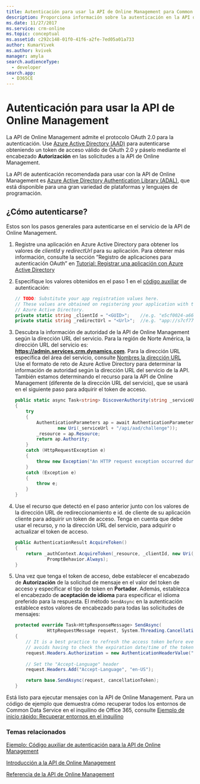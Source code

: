 ```yaml
---
title: Autenticación para usar la API de Online Management para Common Data Service| MicrosoftDocs
description: Proporciona información sobre la autenticación en la API de Online Management para realizar operaciones relacionadas con entornos.
ms.date: 11/27/2017
ms.service: crm-online
ms.topic: conceptual
ms.assetid: c292c148-01f0-41f6-a2fe-7ed05a01a733
author: KumarVivek
ms.author: kvivek
manager: amyla
search.audienceType:
  - developer
search.app:
  - D365CE
---
```

# <a name="authenticate-to-use-the-online-management-api"></a>Autenticación para usar la API de Online Management

La API de Online Management admite el protocolo OAuth 2.0 para la autenticación. Use [Azure Active Directory (AAD)](https://docs.microsoft.com/en-us/azure/active-directory/active-directory-whatis) para autenticarse obteniendo un token de acceso válido de OAuth 2.0 y páselo mediante el encabezado **Autorización** en las solicitudes a la API de Online Management.

La API de autenticación recomendada para usar con la API de Online Management es [Azure Active Directory Authentication Library (ADAL)](https://docs.microsoft.com/azure/active-directory/develop/active-directory-authentication-libraries), que está disponible para una gran variedad de plataformas y lenguajes de programación. 

## <a name="how-to-authenticate"></a>¿Cómo autenticarse?

Estos son los pasos generales para autenticarse en el servicio de la API de Online Management. 

1. Registre una aplicación en Azure Active Directory para obtener los valores de *clientId* y *redirectUrl* para su aplicación. Para obtener más información, consulte la sección “Registro de aplicaciones para autenticación OAuth” en [Tutorial: Registrar una aplicación con Azure Active Directory](/powerapps/developer/common-data-service/walkthrough-register-app-azure-active-directory)

1. Especifique los valores obtenidos en el paso 1 en el [código auxiliar](sample-authentication-helper.md) de autenticación:

    ```csharp
    // TODO: Substitute your app registration values here.
    // These values are obtained on registering your application with the 
    // Azure Active Directory.
    private static string _clientId = "<GUID>";    //e.g. "e5cf0024-a66a-4f16-85ce-99ba97a24bb2"
    private static string _redirectUrl = "<Url>";  //e.g. "app://s7cf7712-b773-4f16-92b3-34cs97a25cc7"
    ```

1. Descubra la información de autoridad de la API de Online Management según la dirección URL del servicio. Para la región de Norte América, la dirección URL del servicio es: **https://admin.services.crm.dynamics.com**. Para la dirección URL específica del área del servicio, consulte [Nombres la dirección URL](get-started-online-management-api.md#service-url)<br /> Use el formato de reto de Azure Active Directory para determinar la información de autoridad según la dirección URL del servicio de la API.<br />También estamos determinando el recurso para la API de Online Management (diferente de la dirección URL del servicio), que se usará en el siguiente paso para adquirir el token de acceso.

    ```csharp
    public static async Task<string> DiscoverAuthority(string _serviceUrl)
    {
        try
        {
            AuthenticationParameters ap = await AuthenticationParameters.CreateFromResourceUrlAsync(
                    new Uri(_serviceUrl + "/api/aad/challenge"));
            _resource = ap.Resource;
            return ap.Authority;
        }
        catch (HttpRequestException e)
        {
            throw new Exception("An HTTP request exception occurred during authority discovery.", e);
        }
        catch (Exception e)
        {
            throw e;
        }
    }
    ```
1. Use el recurso que detectó en el paso anterior junto con los valores de la dirección URL de redireccionamiento e id. de cliente de su aplicación cliente para adquirir un token de acceso. Tenga en cuenta que debe usar el recurso, y no la dirección URL del servicio, para adquirir o actualizar el token de acceso.

    ```csharp
    public AuthenticationResult AcquireToken()
    {
        return _authContext.AcquireToken(_resource, _clientId, new Uri(_redirectUrl),
                PromptBehavior.Always);
    }        
    ```

1. Una vez que tenga el token de acceso, debe establecer el encabezado de **Autorización** de la solicitud de mensaje en el valor del token de acceso y especificar el tipo de token en **Portador**. Además, establezca el encabezado de **aceptación de idioma** para especificar el idioma preferido para la respuesta. El método `SendAsync` en la autenticación establece estos valores de encabezado para todas las solicitudes de mensajes:

    ```csharp
    protected override Task<HttpResponseMessage> SendAsync(
                HttpRequestMessage request, System.Threading.CancellationToken cancellationToken)
    {
        // It is a best practice to refresh the access token before every message request is sent. Doing so
        // avoids having to check the expiration date/time of the token. This operation is quick.
        request.Headers.Authorization = new AuthenticationHeaderValue("Bearer", _auth.AcquireToken().AccessToken);
        
        // Set the "Accept-Language" header
        request.Headers.Add("Accept-Language", "en-US");

        return base.SendAsync(request, cancellationToken);
    }
    ```

Está listo para ejecutar mensajes con la API de Online Management. Para un código de ejemplo que demuestra cómo recuperar todos los entornos de Common Data Service en el inquilino de Office 365, consulte [Ejemplo de inicio rápido: Recuperar entornos en el inquilino](sample-quick-start.md)


### <a name="related-topics"></a>Temas relacionados  

[Ejemplo: Código auxiliar de autenticación para la API de Online Management](sample-authentication-helper.md)

[Introducción a la API de Online Management](get-started-online-management-api.md)

[Referencia de la API de Online Management](/rest/api/admin.services.crm.dynamics.com)
